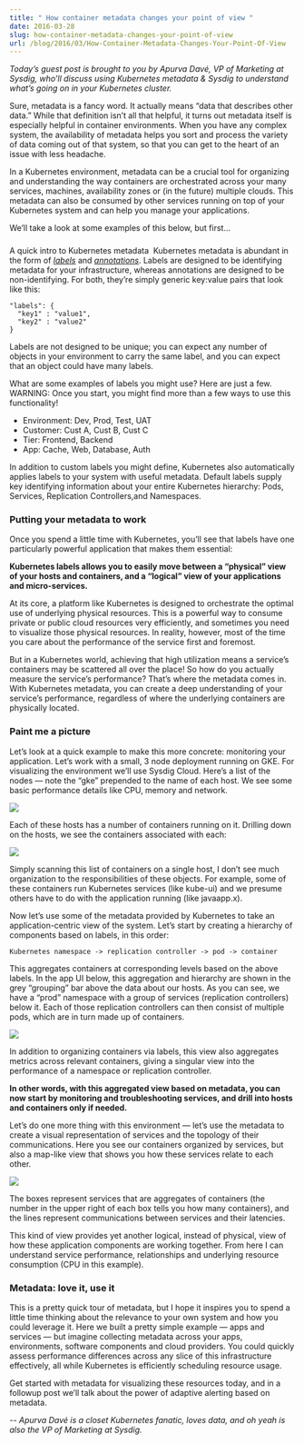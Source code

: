 ```yaml
---
title: " How container metadata changes your point of view "
date: 2016-03-28
slug: how-container-metadata-changes-your-point-of-view
url: /blog/2016/03/How-Container-Metadata-Changes-Your-Point-Of-View
---
```

_Today’s guest post is brought to you by Apurva Davé, VP of Marketing at Sysdig, who’ll discuss using Kubernetes metadata & Sysdig to understand what’s going on in your Kubernetes cluster.&nbsp;_  

Sure, metadata is a fancy word. It actually means “data that describes other data.” While that definition isn’t all that helpful, it turns out metadata itself is especially helpful in container environments. When you have any complex system, the availability of metadata helps you sort and process the variety of data coming out of that system, so that you can get to the heart of an issue with less headache.  

In a Kubernetes environment, metadata can be a crucial tool for organizing and understanding the way containers are orchestrated across your many services, machines, availability zones or (in the future) multiple clouds. This metadata can also be consumed by other services running on top of your Kubernetes system and can help you manage your applications.  

We’ll take a look at some examples of this below, but first...  

###   
A quick intro to Kubernetes metadata&nbsp;
Kubernetes metadata is abundant in the form of [_labels_](http://kubernetes.io/docs/user-guide/labels/) and [_annotations_](http://kubernetes.io/docs/user-guide/annotations/). Labels are designed to be identifying metadata for your infrastructure, whereas annotations are designed to be non-identifying. For both, they’re simply generic key:value pairs that look like this:  

```
"labels": {
  "key1" : "value1",
  "key2" : "value2"
}
```
Labels are not designed to be unique; you can expect any number of objects in your environment to carry the same label, and you can expect that an object could have many labels.  

What are some examples of labels you might use? Here are just a few. WARNING: Once you start, you might find more than a few ways to use this functionality!  


- Environment: Dev, Prod, Test, UAT&nbsp;
- Customer: Cust A, Cust B, Cust C&nbsp;
- Tier: Frontend, Backend&nbsp;
- App: Cache, Web, Database, Auth&nbsp;

In addition to custom labels you might define, Kubernetes also automatically applies labels to your system with useful metadata. Default labels supply key identifying information about your entire Kubernetes hierarchy: Pods, Services, Replication Controllers,and Namespaces.  


### Putting your metadata to work&nbsp;
Once you spend a little time with Kubernetes, you’ll see that labels have one particularly powerful application that makes them essential:  

**Kubernetes labels allows you to easily move between a “physical” view of your hosts and containers, and a “logical” view of your applications and micro-services.&nbsp;**  

At its core, a platform like Kubernetes is designed to orchestrate the optimal use of underlying physical resources. This is a powerful way to consume private or public cloud resources very efficiently, and sometimes you need to visualize those physical resources. In reality, however, most of the time you care about the performance of the service first and foremost.  

But in a Kubernetes world, achieving that high utilization means a service’s containers may be scattered all over the place! So how do you actually measure the service’s performance? That’s where the metadata comes in. With Kubernetes metadata, you can create a deep understanding of your service’s performance, regardless of where the underlying containers are physically located.  


### Paint me a picture&nbsp;
Let’s look at a quick example to make this more concrete: monitoring your application. Let’s work with a small, 3 node deployment running on GKE. For visualizing the environment we’ll use Sysdig Cloud. Here’s a list of the nodes — note the “gke” prepended to the name of each host. We see some basic performance details like CPU, memory and network.  


[![](https://1.bp.blogspot.com/-NSkvJcEj0L0/VvmM1eWSlLI/AAAAAAAAA5w/YupjdMPz8aEmXjSt8xyZJVOoa4osyLYBg/s640/sysdig1.png)](https://1.bp.blogspot.com/-NSkvJcEj0L0/VvmM1eWSlLI/AAAAAAAAA5w/YupjdMPz8aEmXjSt8xyZJVOoa4osyLYBg/s1600/sysdig1.png)

Each of these hosts has a number of containers running on it. Drilling down on the hosts, we see the containers associated with each:  


[![](https://2.bp.blogspot.com/-7hrB4V8zAkg/VvmJRpLcQQI/AAAAAAAAAYA/Fz7pul56ZQ8Xus6u4zHBFAwe8HJesyeRw/s640/Kubernetes%2BMetadata%2BBlog%2B2.png)](https://2.bp.blogspot.com/-7hrB4V8zAkg/VvmJRpLcQQI/AAAAAAAAAYA/Fz7pul56ZQ8Xus6u4zHBFAwe8HJesyeRw/s1600/Kubernetes%2BMetadata%2BBlog%2B2.png)



Simply scanning this list of containers on a single host, I don’t see much organization to the responsibilities of these objects. For example, some of these containers run Kubernetes services (like kube-ui) and we presume others have to do with the application running (like javaapp.x).  

Now let’s use some of the metadata provided by Kubernetes to take an application-centric view of the system. Let’s start by creating a hierarchy of components based on labels, in this order:  

`Kubernetes namespace -> replication controller -> pod -> container`  

This aggregates containers at corresponding levels based on the above labels. In the app UI below, this aggregation and hierarchy are shown in the grey “grouping” bar above the data about our hosts. As you can see, we have a “prod” namespace with a group of services (replication controllers) below it. Each of those replication controllers can then consist of multiple pods, which are in turn made up of containers.  


[![](https://4.bp.blogspot.com/-7JuCC5kuF6U/VvmJzM4UYmI/AAAAAAAAAYE/iIhR19aVCpAaVFRKujflMo047PmzP0DpA/s640/Kubernetes%2BMetadata%2BBlog%2B3.png)](https://4.bp.blogspot.com/-7JuCC5kuF6U/VvmJzM4UYmI/AAAAAAAAAYE/iIhR19aVCpAaVFRKujflMo047PmzP0DpA/s1600/Kubernetes%2BMetadata%2BBlog%2B3.png)

In addition to organizing containers via labels, this view also aggregates metrics across relevant containers, giving a singular view into the performance of a namespace or replication controller.  

**In other words, with this aggregated view based on metadata, you can now start by monitoring and troubleshooting services, and drill into hosts and containers only if needed.&nbsp;**  

Let’s do one more thing with this environment — let’s use the metadata to create a visual representation of services and the topology of their communications. Here you see our containers organized by services, but also a map-like view that shows you how these services relate to each other.  


[![](https://1.bp.blogspot.com/-URGCJheccOE/Vvmeh7VnzgI/AAAAAAAAA6I/WIz3pmcrk9A5sgadIU5J8lVObg32HFlQQ/s640/sysdig4.png)](https://1.bp.blogspot.com/-URGCJheccOE/Vvmeh7VnzgI/AAAAAAAAA6I/WIz3pmcrk9A5sgadIU5J8lVObg32HFlQQ/s1600/sysdig4.png)

The boxes represent services that are aggregates of containers (the number in the upper right of each box tells you how many containers), and the lines represent communications between services and their latencies.  

This kind of view provides yet another logical, instead of physical, view of how these application components are working together. From here I can understand service performance, relationships and underlying resource consumption (CPU in this example).  


### Metadata: love it, use it&nbsp;
This is a pretty quick tour of metadata, but I hope it inspires you to spend a little time thinking about the relevance to your own system and how you could leverage it. Here we built a pretty simple example — apps and services — but imagine collecting metadata across your apps, environments, software components and cloud providers. You could quickly assess performance differences across any slice of this infrastructure effectively, all while Kubernetes is efficiently scheduling resource usage.  

Get started with metadata for visualizing these resources today, and in a followup post we’ll talk about the power of adaptive alerting based on metadata.  

_-- Apurva Davé is a closet Kubernetes fanatic, loves data, and oh yeah is also the VP of Marketing at Sysdig._

